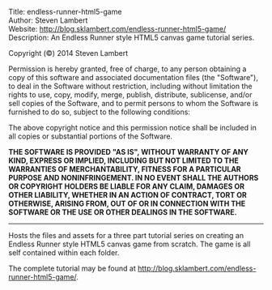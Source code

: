 Title: endless-runner-html5-game<br>
Author: Steven Lambert<br>
Website: http://blog.sklambert.com/endless-runner-html5-game/<br>
Description: An Endless Runner style HTML5 canvas game tutorial series.</br>

Copyright (©) 2014 Steven Lambert

Permission is hereby granted, free of charge, to any person obtaining a copy of this software and associated documentation files (the "Software"), to deal in the Software without restriction, including without limitation the rights to use, copy, modify, merge, publish, distribute, sublicense, and/or sell copies of the Software, and to permit persons to whom the Software is furnished to do so, subject to the following conditions:

The above copyright notice and this permission notice shall be included in all copies or substantial portions of the Software.

**THE SOFTWARE IS PROVIDED "AS IS", WITHOUT WARRANTY OF ANY KIND, EXPRESS OR IMPLIED, INCLUDING BUT NOT LIMITED TO THE WARRANTIES OF MERCHANTABILITY, FITNESS FOR A PARTICULAR PURPOSE AND NONINFRINGEMENT. IN NO EVENT SHALL THE AUTHORS OR COPYRIGHT HOLDERS BE LIABLE FOR ANY CLAIM, DAMAGES OR OTHER LIABILITY, WHETHER IN AN ACTION OF CONTRACT, TORT OR OTHERWISE, ARISING FROM, OUT OF OR IN CONNECTION WITH THE SOFTWARE OR THE USE OR OTHER DEALINGS IN THE SOFTWARE.**
- - -
Hosts the files and assets for a three part tutorial series on creating an Endless Runner style HTML5 canvas game from scratch. The game is all self contained within each folder.

The complete tutorial may be found at http://blog.sklambert.com/endless-runner-html5-game/.
